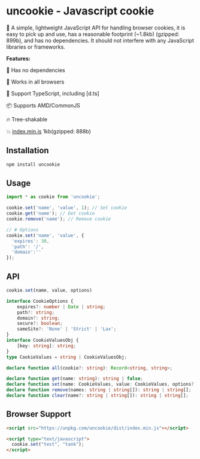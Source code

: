 # uncookie - Javascript cookie

:cookie: A simple, lightweight JavaScript API for handling browser cookies, it is easy to pick up and use, has a reasonable footprint (~1.8kb) (gzipped: 899b), and has no dependencies. It should not interfere with any JavaScript libraries or frameworks.

**Features:**

🚀 Has no dependencies

🌱 Works in all browsers

🍁 Support TypeScript, including [d.ts]

📦 Supports AMD/CommonJS

🔥 Tree-shakable

💥 [index.min.js](https://github.com/hunghg255/uncookie/tree/master/dist/index.min.js) 1kb(gzipped: 888b)


## Installation

```bash
npm install uncookie
```

## Usage

```javascript
import * as cookie from 'uncookie';

cookie.set('name', 'value', 1); // Set cookie
cookie.get('name'); // Get cookie
cookie.remove('name'); // Remove cookie

// # Options
cookie.set('name', 'value', {
  'expires': 30,
  'path': '/',
  'domain':''
});
```

## API

```ts
cookie.set(name, value, options)
```

```ts
interface CookieOptions {
    expires?: number | Date | string;
    path?: string;
    domain?: string;
    secure?: boolean;
    sameSite?: 'None' | 'Strict' | 'Lax';
}
interface CookieValuesObj {
    [key: string]: string;
}
type CookieValues = string | CookieValuesObj;

declare function all(cookie?: string): Record<string, string>;

declare function get(name: string): string | false;
declare function set(name: CookieValues, value: CookieValues, options?: CookieOptions): void;
declare function remove(names: string | string[]): string | string[];
declare function clear(name?: string | string[]): string | string[];
```

## Browser Support

```html
<script src="https://unpkg.com/uncookie/dist/index.min.js"></script>

<script type="text/javascript">
  cookie.set("test", "tank");
</script>

```
